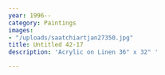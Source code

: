 ```yaml
---
year: 1996--
category: Paintings
images:
- "/uploads/saatchiartjan27350.jpg"
title: Untitled 42-17
description: 'Acrylic on Linen 36" x 32" '

---
```


